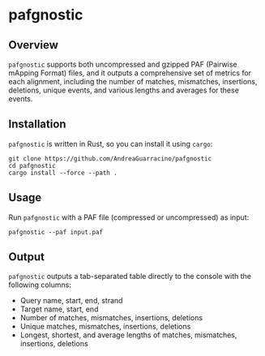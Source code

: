# pafgnostic

## Overview
`pafgnostic` supports both uncompressed and gzipped PAF (Pairwise mApping Format) files, and it outputs a comprehensive set of metrics for each alignment, including the number of matches, mismatches, insertions, deletions, unique events, and various lengths and averages for these events.

## Installation

`pafgnostic` is written in Rust, so you can install it using `cargo`:

```shell
git clone https://github.com/AndreaGuarracino/pafgnostic
cd pafgnostic
cargo install --force --path .
```

## Usage
Run `pafgnostic` with a PAF file (compressed or uncompressed) as input:

```shell
pafgnostic --paf input.paf
```

## Output
`pafgnostic` outputs a tab-separated table directly to the console with the following columns:

- Query name, start, end, strand
- Target name, start, end
- Number of matches, mismatches, insertions, deletions
- Unique matches, mismatches, insertions, deletions
- Longest, shortest, and average lengths of matches, mismatches, insertions, deletions
